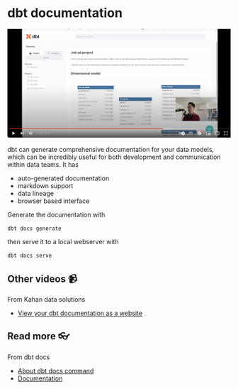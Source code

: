 # dbt documentation

[![dbt documentation](https://github.com/kokchun/assets/blob/main/data_warehouse/dbt_docs_video.png?raw=true)](https://www.youtube.com/watch?v=0tws8vOwKKQ)


dbt can generate comprehensive documentation for your data models, which can be incredibly useful for both development and communication within data teams. It has 
- auto-generated documentation 
- markdown support 
- data lineage
- browser based interface

Generate the documentation with 

```bash
dbt docs generate
```

then serve it to a local webserver with 

```bash
dbt docs serve
```



## Other videos :video_camera:
From Kahan data solutions

- [View your dbt documentation as a website](https://www.youtube.com/watch?v=sfKXR612p_I&list=PLy4OcwImJzBLJzLYxpxaPUmCWp8j1esvT&index=9)


## Read more :eyeglasses:

From dbt docs

- [About dbt docs command](https://docs.getdbt.com/reference/commands/cmd-docs)
- [Documentation](https://docs.getdbt.com/docs/build/documentation)